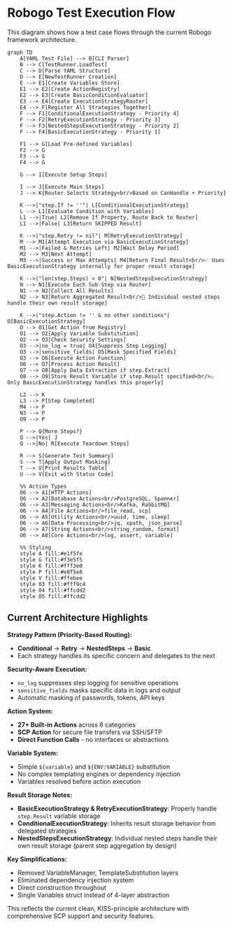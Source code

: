 # Robogo Test Execution Flow

This diagram shows how a test case flows through the current Robogo framework architecture.

```mermaid
graph TD
    A[YAML Test File] --> B[CLI Parser]
    B --> C[TestRunner.LoadTest]
    C --> D[Parse YAML Structure]
    D --> E[NewTestRunner Creation]
    E --> E1[Create Variables Store]
    E1 --> E2[Create ActionRegistry]
    E2 --> E3[Create BasicConditionEvaluator]
    E3 --> E4[Create ExecutionStrategyRouter]
    E4 --> F[Register All Strategies Together]
    F --> F1[ConditionalExecutionStrategy - Priority 4]
    F --> F2[RetryExecutionStrategy - Priority 3] 
    F --> F3[NestedStepsExecutionStrategy - Priority 2]
    F --> F4[BasicExecutionStrategy - Priority 1]
    
    F1 --> G[Load Pre-defined Variables]
    F2 --> G
    F3 --> G
    F4 --> G
    
    G --> I[Execute Setup Steps]
    
    I --> J[Execute Main Steps]
    J --> K{Router Selects Strategy<br/>Based on CanHandle + Priority}
    
    K -->|"step.If != ''"| L[ConditionalExecutionStrategy]
    L --> L1[Evaluate Condition with Variables]
    L1 -->|True| L2[Remove If Property, Route Back to Router]
    L1 -->|False| L3[Return SKIPPED Result]
    
    K -->|"step.Retry != nil"| M[RetryExecutionStrategy]
    M --> M1[Attempt Execution via BasicExecutionStrategy]
    M1 -->|Failed & Retries Left| M2[Wait Delay Period]
    M2 --> M3[Next Attempt]
    M3 -->|Success or Max Attempts| M4[Return Final Result<br/>✅ Uses BasicExecutionStrategy internally for proper result storage]
    
    K -->|"len(step.Steps) > 0"| N[NestedStepsExecutionStrategy]
    N --> N1[Execute Each Sub-Step via Router]
    N1 --> N2[Collect All Results]
    N2 --> N3[Return Aggregated Result<br/>📝 Individual nested steps handle their own result storage]
    
    K -->|"step.Action != '' & no other conditions"| O[BasicExecutionStrategy]
    O --> O1[Get Action from Registry]
    O1 --> O2[Apply Variable Substitution]
    O2 --> O3[Check Security Settings]
    O3 -->|no_log = true| O4[Suppress Step Logging]
    O3 -->|sensitive_fields| O5[Mask Specified Fields]
    O3 --> O6[Execute Action Function]
    O6 --> O7[Process Action Result]
    O7 --> O8[Apply Data Extraction if step.Extract]
    O8 --> O9[Store Result Variable if step.Result specified<br/>⚠️ Only BasicExecutionStrategy handles this properly]
    
    L2 --> K
    L3 --> P[Step Completed]
    M4 --> P
    N3 --> P
    O9 --> P
    
    P --> Q{More Steps?}
    Q -->|Yes| J
    Q -->|No| R[Execute Teardown Steps]
    
    R --> S[Generate Test Summary]
    S --> T[Apply Output Masking]
    T --> U[Print Results Table]
    U --> V[Exit with Status Code]

    %% Action Types
    O6 --> A1[HTTP Actions]
    O6 --> A2[Database Actions<br/>PostgreSQL, Spanner]
    O6 --> A3[Messaging Actions<br/>Kafka, RabbitMQ]
    O6 --> A4[File Actions<br/>file_read, scp]
    O6 --> A5[Utility Actions<br/>uuid, time, sleep]
    O6 --> A6[Data Processing<br/>jq, xpath, json_parse]
    O6 --> A7[String Actions<br/>string_random, format]
    O6 --> A8[Core Actions<br/>log, assert, variable]

    %% Styling
    style A fill:#e1f5fe
    style G fill:#f3e5f5
    style K fill:#fff3e0
    style P fill:#e8f5e8
    style V fill:#ffebee
    style O3 fill:#fff9c4
    style O4 fill:#ffcdd2
    style O5 fill:#ffcdd2
```

## Current Architecture Highlights

**Strategy Pattern (Priority-Based Routing):**
- **Conditional** → **Retry** → **NestedSteps** → **Basic**
- Each strategy handles its specific concern and delegates to the next

**Security-Aware Execution:**
- `no_log` suppresses step logging for sensitive operations
- `sensitive_fields` masks specific data in logs and output
- Automatic masking of passwords, tokens, API keys

**Action System:**
- **27+ Built-in Actions** across 8 categories
- **SCP Action** for secure file transfers via SSH/SFTP
- **Direct Function Calls** - no interfaces or abstractions

**Variable System:**
- Simple `${variable}` and `${ENV:VARIABLE}` substitution  
- No complex templating engines or dependency injection
- Variables resolved before action execution

**Result Storage Notes:**
- **BasicExecutionStrategy & RetryExecutionStrategy**: Properly handle `step.Result` variable storage
- **ConditionalExecutionStrategy**: Inherits result storage behavior from delegated strategies  
- **NestedStepsExecutionStrategy**: Individual nested steps handle their own result storage (parent step aggregation by design)

**Key Simplifications:**
- Removed VariableManager, TemplateSubstitution layers
- Eliminated dependency injection system
- Direct construction throughout
- Single Variables struct instead of 4-layer abstraction

This reflects the current clean, KISS-principle architecture with comprehensive SCP support and security features.